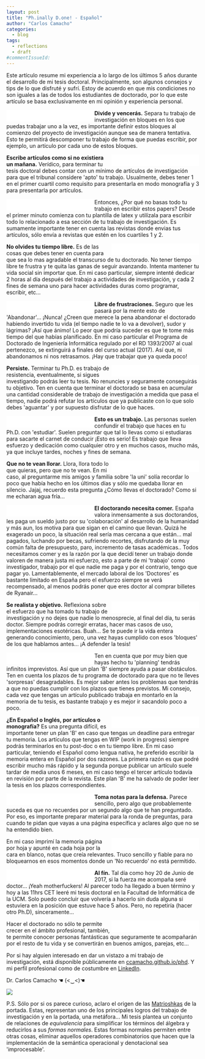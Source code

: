 ```yaml
---
layout: post
title: "Ph.inally D.one! - Español"
author: "Carlos Camacho"
categories:
  - blog
tags:
  - reflections
  - draft
#commentIssueId:
---
```



Este artículo resume mi experiencia a lo largo de los últimos 5 años
durante el desarrollo de mi tesis doctoral.
Principalmente, son algunos consejos y tips de lo que disfruté y sufrí.
Estoy de acuerdo en que mis condiciones no son iguales a las de todos los
estudiantes de doctorado, por lo que este artículo se basa exclusivamente en
mi opinión y experiencia personal.

<div style="float: left; width: 230px; background: white;"><img src="/static/phd/blocks.jpg" alt="" style="border:15px solid #FFF"></div>

**Divide y vencerás.**
Separa tu trabajo de investigación en bloques
en los que puedas trabajar uno a la vez, es importante definir
estos bloques al comienzo del proyecto de investigación aunque sea
de manera tentativa. Esto te permitirá descomponer tu trabajo de
forma que puedas escribir, por ejemplo, un artículo por cada uno
de estos bloques.

<div style="float: right; width: 230px; background: white;"><img src="/static/phd/papers-to-me.png" alt="" style="border:15px solid #FFF"></div>

**Escribe artículos como si no existiera un mañana.**
Verídico, 
para terminar tu tesis doctoral
debes contar con un mínimo de artículos de investigación para que
el tribunal considere 'apto' tu trabajo.
Usualmente, debes tener 1 en el primer cuartil como requisito para
presentarla en modo monografía y 3 para presentarla por artículos.

<div style="float: left; width: 230px; background: white;"><img src="/static/phd/allow.gif" alt="" style="border:15px solid #FFF"></div>

Entonces, ¿Por qué no basas todo tu trabajo en escribir estos papers?
Desde el primer minuto comienza con tu plantilla de latex y
utilízala para escribir todo lo relacionado a esa sección de tu trabajo
de investigación.
Es sumamente importante tener en cuenta
las revistas donde envias
tus artículos, sólo envía a revistas
que estén en los cuartiles 1 y 2.

<div style="float: right; width: 230px; background: white;"><img src="/static/phd/free-time.jpg" alt="" style="border:15px solid #FFF"></div>

**No olvides tu tiempo libre.**
Es de las cosas que debes tener en cuenta
para que sea lo  mas agradable
el transcurso de tu doctorado.
No tener tiempo libre te frustra y te quita las
ganas de seguir avanzando. Intenta mantener
tu vida social sin importar que. En mi caso particular, siempre intenté dedicar 2 horas al día
después del trabajo a actividades de investigación, y cada 2 fines de semana uno para hacer
actividades duras como programar, escribir, etc...

<div style="float: left; width: 230px; background: white;"><img src="/static/phd/fuck-this-shit.jpg" alt="" style="border:15px solid #FFF"></div>
    
**Libre de frustraciones.**
Seguro que les pasará por la mente esto de 'Abandonar'...
¡Nunca! ¿Creen que merece la pena
abandonar el doctorado habiendo invertido
tu vida (el tiempo nadie te lo va a devolver),
sudor y lágrimas?
¡Así que ánimo!
Lo peor que podría suceder es que te tome
más tiempo del que habías planificado.
En mi caso particular el
Programa de Doctorado de Ingeniería Informática
regulado por el RD 1393/2007 al cual pertenezco,
se extinguirá a finales del curso actual (2017).
Así que, ni abandonamos ni nos
retrasamos.
¡Hay que trabajar que ya queda poco!

<div style="float: right; width: 230px; background: white;"><img src="/static/phd/persistence.png" alt="" style="border:15px solid #FFF"></div>
    
**Persiste.**
Terminar tu Ph.D. es trabajo de
resistencia, eventualmente, si sigues investigando podrás
leer tu tesis.
No renuncies y seguramente conseguirás
tu objetivo.
Ten en cuenta que
terminar el doctorado se basa en acumular
una cantidad considerable
de trabajo de investigación a medida
que pasa el tiempo, nadie podrá refutar
los artículos que ya publicaste con lo que solo debes 'aguantar'
y por supuesto disfrutar de lo que haces.

<div style="float: left; width: 230px; background: white;"><img src="/static/phd/im-fine.gif" alt="" style="border:15px solid #FFF"></div>

**Esto es un trabajo.**
Las personas suelen confundir
el trabajo que haces en tu Ph.D. con 'estudiar'.
Suelen preguntar que tal lo llevas como si estudiaras
para sacarte el carnet de conducir ¡Esto es serio!
Es trabajo que lleva esfuerzo y dedicación como
cualquier otro y en muchos casos, mucho más,
ya que incluye
tardes, noches y fines de semana.

<div style="float: right; width: 230px; background: white;"><img src="/static/phd/great.gif" alt="" style="border:15px solid #FFF"></div>

**Que no te vean llorar.**
Llora, llora todo lo que quieras, pero
que no te vean.
En mi caso, al preguntarme mis amigos y familia
sobre 'la uni'
solía recordar lo poco que había hecho
en los últimos días y sólo me quedaba llorar en
silencio. Jajaj, recuerdo esta pregunta
¿Cómo llevas el doctorado?
Como si me echaran agua fría...

<div style="float: left; width: 230px; background: white;"><img src="/static/phd/show-me-the-money.gif" alt="" style="border:15px solid #FFF"></div>

**El doctorando necesita comer.**
España valora inmensamente a sus doctorandos, les
paga un sueldo justo por su 'colaboración' al
desarrollo de la humanidad y más aun, los 
motiva para que sigan en el camino que llevan. Quizá
he exagerado un poco, la situación real
sería mas cercana a que están...
mal pagados, luchando por becas, 
sufriendo recortes,
disfrutando de la
muy común falta de presupuesto,
paro, incremento de tasas académicas..
Todos necesitamos comer y es la razón por la que
decidí tener un trabajo donde valoren
de manera justa mi esfuerzo, esto
a parte de mi 'trabajo' como investigador,
trabajo por el que nadie me paga y
por el contrario, tengo que pagar yo.
Lamentablemente, el mercado laboral de los 'Doctores'
es bastante limitado en España pero el 
esfuerzo siempre se verá recompensado, al menos
podrás poner que eres doctor al comprar billetes
de Ryanair...

<div style="float: right; width: 230px; background: white;"><img src="/static/phd/done-dissertation.jpg" alt="" style="border:15px solid #FFF"></div>

**Se realista y objetivo.**
Reflexiona sobre el esfuerzo que ha tomado tu trabajo
de investigación y no dejes que nadie lo
menosprecie, al final del día, tu serás doctor.
Siempre podrás corregir erratas, hacer mas casos de uso,
implementaciones esotéricas. Buah... Se te puede ir la vida
entera generando conocimiento, pero, una vez hayas cumplido
con esos 'bloques' de los que
hablamos antes... ¡A defender la tesis!

<div style="float: left; width: 230px; background: white;"><img src="/static/phd/plan.jpg" alt="" style="border:15px solid #FFF"></div>

Ten en cuenta que por muy bien que hayas hecho tu 'planning'
tendrás infinitos imprevistos. Así que un plan 'B' siempre
ayuda a pasar obstáculos. Ten en cuenta los plazos de tu programa
de doctorado para que no te lleves 'sorpresas' desagradables.
Es mejor saber antes los problemas que tendrás a que no puedas
cumplir con los plazos que tienes previstos.
Mi consejo, cada vez que tengas un artículo
publicado trabaja en montarlo en la memoria
de tu tesis, es bastante trabajo y es mejor ir
sacandolo poco a poco.

<div style="float: right; width: 230px; background: white;"><img src="/static/phd/please.gif" alt="" style="border:15px solid #FFF"></div>

**¿En Español o Inglés, por artículos o monografía?**
Es una pregunta difícil, es importante tener un plan
'B' en caso que tengas un deadline para entregar tu
memoria. Los artículos que tengas en WIP (work in progress)
siempre podrás terminarlos en tu post-doc o en tu tiempo
libre. En mi caso particular, teniendo el Español como
lengua nativa, he preferido escribir la memoria entera
en Español por dos razones. La primera razón
es que podré escribir
mucho más rápido y la segunda porque 
publicar un artículo suele tardar de media unos 6 meses, 
en mi caso tengo el tercer artículo todavía en
revisión por parte de la revista.
Este plan 'B' me ha salvado de
poder leer la tesis en los plazos correspondientes.

<div style="float: left; width: 230px; background: white;"><img src="/static/phd/notes.gif" alt="" style="border:15px solid #FFF"></div>

**Toma notas para la defensa.**
Parece sencillo, pero algo que probablemente suceda es que 
no recuerdes por un segundo algo que te han preguntado.
Por eso, es importante preparar material para la ronda
de preguntas, para cuando te pidan que vayas a una página
específica y aclares algo que no se ha entendido bien.

<div style="float: right; width: 230px; background: white;"><img src="/static/phd/notas.jpg" alt="" style="border:15px solid #FFF"></div>

En mi caso imprimí la memoria página por hoja y apunté
en cada hoja por la cara en blanco, notas que creía relevantes.
Truco sencillo
y fiable para no bloquearnos en esos momentos donde un
'No recuerdo' no está permitido.

<div style="float: left; width: 230px; background: white;"><img src="/static/phd/phinally_done.jpg" alt="" style="border:15px solid #FFF"></div>

**Al fín.** Tal día como hoy 20 de Junio de 2017, si la
fuerza me acompaña seré doctor... ¡Yeah motherfuckers!
Al parecer todo ha llegado a buen término y hoy a las 11hrs CET
leeré mi tesis doctoral en la Facultad de Informática de la UCM.
Solo puedo concluir que volvería a hacerlo
sin duda alguna
si estuviera en la posición que estuve hace 5 años.
Pero, no repetiría (hacer otro Ph.D), sinceramente...

<div style="float: right; width: 230px; background: white;"><img src="/static/phd/quack-motherfucker.jpg" alt="" style="border:15px solid #FFF"></div>

Hacer el doctorado no sólo te permite crecer
en el ámbito profesional, también, te permite conocer
personas fantásticas que seguramente te acompañarán
por el resto de tu vida y se convertirán en buenos amigos,
parejas, etc... 

Por si hay alguien interesado en dar un vistazo a mi trabajo de investigación,
está disponible públicamente en
[ccamacho.github.io/phd](http://ccamacho.github.io/phd).
Y mi perfil profesional como de costumbre en [LinkedIn](https://www.linkedin.com/in/ccamacho-/?locale=en_US).

Dr. Carlos Camacho ☚ (<‿<)☚


![](/static/phd/cover.jpg)

P.S. Sólo por si os parece curioso, aclaro el
origen de las [Matrioshkas](https://es.wikipedia.org/wiki/Matrioshka) de la portada.
Estas, representan uno de los principales
logros del trabajo de investigación
y en la portada, una metáfora...
Mi tesis plantea un conjunto de relaciones de
*equivalencia* para simplificar los términos del álgebra y reducirlos a sus
*formas normales*. Estas formas normales permiten entre otras cosas,
eliminar aquellos operadores combinatorios que hacen que la implementación de
la semántica operacional y denotacional sea 'improcesable'.
